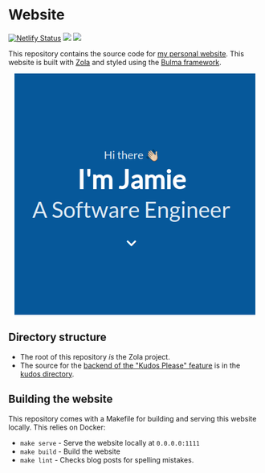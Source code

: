 # Website

[![Netlify Status](https://api.netlify.com/api/v1/badges/af1f3486-98da-4b30-a5a9-680e656c709c/deploy-status)](https://app.netlify.com/sites/optimistic-edison-23360f/deploys) ![](https://github.com/jamiebrynes7/website/workflows/Build%20Kudos%20Please/badge.svg) ![](https://github.com/jamiebrynes7/website/workflows/Check%20blog%20posts/badge.svg)

This repository contains the source code for [my personal website](https://jamiebrynes.com). This website is built with [Zola](http://getzola.org) and styled using the [Bulma framework](https://bulma.io/).

<p align="center">
  <img src="./static/imgs/website.png">
</p>

## Directory structure

* The root of this repository _is_ the Zola project. 
* The source for the [backend of the "Kudos Please" feature](https://www.jamiebrynes.com/blog/kudos-please/) is in the [kudos directory](./kudos).

## Building the website

This repository comes with a Makefile for building and serving this website locally. This relies on Docker:

* `make serve` - Serve the website locally at `0.0.0.0:1111`
* `make build` - Build the website
* `make lint` - Checks blog posts for spelling mistakes.